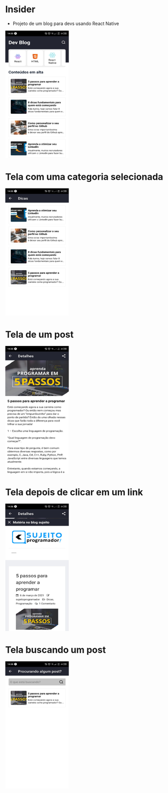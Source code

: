 # Insider 

- Projeto de um blog para devs usando React Native

<img src="./blog/assets/tela-inicial.jpeg" width="200px" height="400px" />

# Tela com uma categoria selecionada

<img src="./blog/assets/categorias.jpeg" width="200px" height="400px" />

# Tela de um post

<img src="./blog/assets/post.jpeg" width="200px" height="400px" />

# Tela depois de clicar em um link

<img src="./blog/assets/link.jpeg" width="200px" height="400px" />


# Tela buscando um post

<img src="./blog/assets/buscar.jpeg" width="200px" height="400px" />